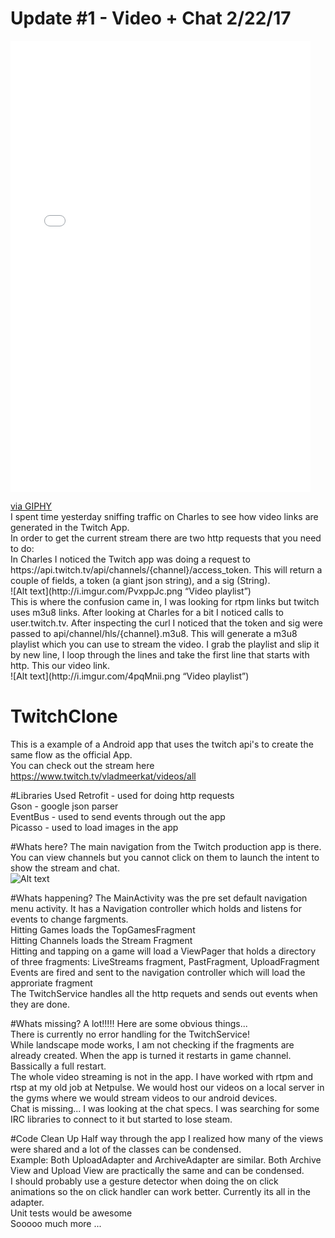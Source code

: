 # Update #1 - Video + Chat 2/22/17
<iframe src="//giphy.com/embed/xTiN0IWEpaTPNDkPlK" width="480" height="722" frameBorder="0" class="giphy-embed" allowFullScreen></iframe><p><a href="http://giphy.com/gifs/xTiN0IWEpaTPNDkPlK">via GIPHY</a> <br />
I spent time yesterday sniffing traffic on Charles to see how video links are generated in the Twitch App.<br />
In order to get the current stream there are two http requests that you need to do: <br />
In Charles I noticed the Twitch app was doing a request to https://api.twitch.tv/api/channels/{channel}/access_token. 
This will return a couple of fields, a token (a giant json string), and a sig (String). <br />
![Alt text](http://i.imgur.com/PvxppJc.png “Video playlist”)<br />
This is where the confusion came in, I was looking for rtpm links but twitch uses m3u8 links. After looking at Charles for a bit I noticed calls to user.twitch.tv. After inspecting the curl I noticed that the token and sig were passed to api/channel/hls/{channel}.m3u8. This will generate a m3u8 playlist which you can use to stream the video. I grab the playlist and slip it by new line, I loop through the lines and take the first line that starts with http. This our video link.<br />
![Alt text](http://i.imgur.com/4pqMnii.png “Video playlist”)<br />

# TwitchClone
This is a example of a Android app that uses the twitch api's to create the same flow as the official App.<br />
You can check out the stream here https://www.twitch.tv/vladmeerkat/videos/all

#Libraries Used
Retrofit - used for doing http requests<br />
Gson - google json parser<br />
EventBus - used to send events through out the app<br />
Picasso - used to load images in the app <br />

#Whats here?
The main navigation from the Twitch production app is there. You can view channels but you cannot click on them 
to launch the intent to show the stream and chat.<br />
![Alt text](http://i.imgur.com/E4gfxTk.jpg "Layouts in the app")<br />

#Whats happening?
The MainActivity was the pre set default navigation menu activity. It has a Navigation controller which holds
and listens for events to change fargments. <br />
Hitting Games loads the TopGamesFragment<br />
Hitting Channels loads the Stream Fragment<br />
Hitting and tapping on a game will load a ViewPager that holds a directory of three fragments: LiveStreams
fragment, PastFragment, UploadFragment<br />
Events are fired and sent to the navigation controller which will load the approriate fragment<br />
The TwitchService handles all the http requets and sends out events when they are done.<br />

#Whats missing?
A lot!!!!! Here are some obvious things... <br />
There is currently no error handling for the TwitchService!<br />
While landscape mode works, I am not checking if the fragments are already created. When the app is turned it 
restarts in game channel. Bassically a full restart.<br />
The whole video streaming is not in the app. I have worked with rtpm and rtsp at my old job at Netpulse. We
would host our videos on a local server in the gyms where we would stream videos to our android devices. <br />
Chat is missing... I was looking at the chat specs. I was searching for some IRC libraries to connect to it but 
started to lose steam. <br />


#Code Clean Up
Half way through the app I realized how many of the views were shared and a lot of the classes can be condensed.
<br />
Example: Both UploadAdapter and ArchiveAdapter are similar. Both Archive View and Upload View are practically
the same and can be condensed. <br />
I should probably use a gesture detector when doing the on click animations so the on click handler can work
better. Currently its all in the adapter. <br />
Unit tests would be awesome <br />
Sooooo much more ... <br />
